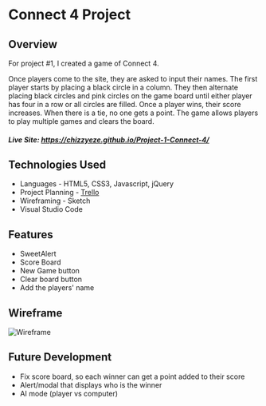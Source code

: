 # Connect 4 Project

## Overview
For project #1, I created a game of Connect 4.

Once players come to the site, they are asked to input their names. The first player starts by placing a black circle in a column. They then alternate placing black circles and pink circles on the game board until either player has four in a row or all circles are filled. Once a player wins, their score increases. When there is a tie, no one gets a point. The game allows players to play multiple games and clears the board.

##### Live Site: https://chizzyeze.github.io/Project-1-Connect-4/

## Technologies Used

* Languages - HTML5, CSS3, Javascript, jQuery
* Project Planning - [Trello](https://trello.com/b/SLmH7AoT/wdi-project-1-connect-4#)
* Wireframing - Sketch
* Visual Studio Code

## Features

* SweetAlert
* Score Board
* New Game button
* Clear board button
* Add the players' name

## Wireframe
![Wireframe](https://github.com/ChizzyEze/Project-1-Connect-4/blob/master/wireframes/connect-4-wireframe.png)

## Future Development

* Fix score board, so each winner can get a point added to their score
* Alert/modal that displays who is the winner
* AI mode (player vs computer)
